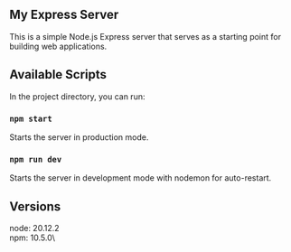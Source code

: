 ## My Express Server

This is a simple Node.js Express server that serves as a starting point for building web applications.

## Available Scripts

In the project directory, you can run:

### `npm start`

Starts the server in production mode.

### `npm run dev`

Starts the server in development mode with nodemon for auto-restart.

## Versions

node: 20.12.2\
npm: 10.5.0\
